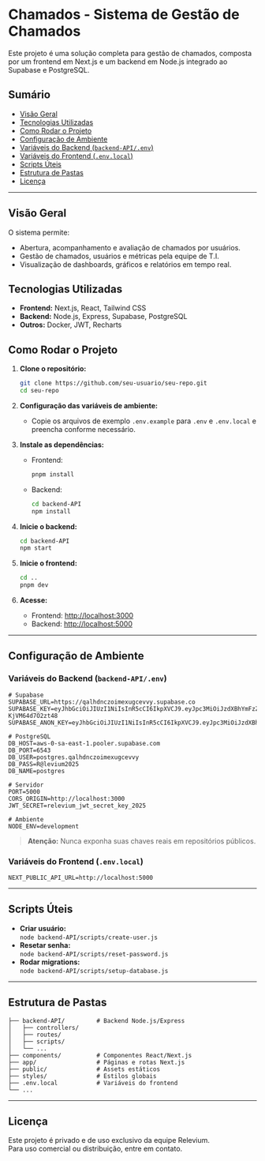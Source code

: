 # Chamados - Sistema de Gestão de Chamados

Este projeto é uma solução completa para gestão de chamados, composta por um frontend em Next.js e um backend em Node.js integrado ao Supabase e PostgreSQL.

## Sumário

- [Visão Geral](#visão-geral)
- [Tecnologias Utilizadas](#tecnologias-utilizadas)
- [Como Rodar o Projeto](#como-rodar-o-projeto)
- [Configuração de Ambiente](#configuração-de-ambiente)
- [Variáveis do Backend (`backend-API/.env`)](#variáveis-do-backend-backend-apienv)
- [Variáveis do Frontend (`.env.local`)](#variáveis-do-frontend-envlocal)
- [Scripts Úteis](#scripts-úteis)
- [Estrutura de Pastas](#estrutura-de-pastas)
- [Licença](#licença)

---

## Visão Geral

O sistema permite:
- Abertura, acompanhamento e avaliação de chamados por usuários.
- Gestão de chamados, usuários e métricas pela equipe de T.I.
- Visualização de dashboards, gráficos e relatórios em tempo real.

## Tecnologias Utilizadas

- **Frontend:** Next.js, React, Tailwind CSS
- **Backend:** Node.js, Express, Supabase, PostgreSQL
- **Outros:** Docker, JWT, Recharts

## Como Rodar o Projeto

1. **Clone o repositório:**
   ```bash
   git clone https://github.com/seu-usuario/seu-repo.git
   cd seu-repo
   ```

2. **Configuração das variáveis de ambiente:**
   - Copie os arquivos de exemplo `.env.example` para `.env` e `.env.local` e preencha conforme necessário.

3. **Instale as dependências:**
   - Frontend:
     ```bash
     pnpm install
     ```
   - Backend:
     ```bash
     cd backend-API
     npm install
     ```

4. **Inicie o backend:**
   ```bash
   cd backend-API
   npm start
   ```

5. **Inicie o frontend:**
   ```bash
   cd ..
   pnpm dev
   ```

6. **Acesse:**
   - Frontend: [http://localhost:3000](http://localhost:3000)
   - Backend: [http://localhost:5000](http://localhost:5000)

---

## Configuração de Ambiente

### Variáveis do Backend (`backend-API/.env`)

```env
# Supabase
SUPABASE_URL=https://qalhdnczoimexugcevvy.supabase.co
SUPABASE_KEY=eyJhbGciOiJIUzI1NiIsInR5cCI6IkpXVCJ9.eyJpc3MiOiJzdXBhYmFzZSIsInJlZiI6InFhbGhkbmN6b2ltZXh1Z2NldnZ5Iiwicm9sZSI6InNlcnZpY2Vfcm9sZSIsImlhdCI6MTc0NjAzNzU2OSwiZXhwIjoyMDYxNjEzNTY5fQ.ETHfKpQAHv2wktzBgRRn3uN9p4WP-KjVM64d7O2zt48
SUPABASE_ANON_KEY=eyJhbGciOiJIUzI1NiIsInR5cCI6IkpXVCJ9.eyJpc3MiOiJzdXBhYmFzZSIsInJlZiI6InFhbGhkbmN6b2ltZXh1Z2NldnZ5Iiwicm9sZSI6ImFub24iLCJpYXQiOjE3NDYwMzc1NjksImV4cCI6MjA2MTYxMzU2OX0.Gs_TqaLJ7VAi9P8t4JNw0Y72mhF6jRcZGL3m2c9miBg

# PostgreSQL
DB_HOST=aws-0-sa-east-1.pooler.supabase.com
DB_PORT=6543
DB_USER=postgres.qalhdnczoimexugcevvy
DB_PASS=R@levium2025
DB_NAME=postgres

# Servidor
PORT=5000
CORS_ORIGIN=http://localhost:3000
JWT_SECRET=relevium_jwt_secret_key_2025

# Ambiente
NODE_ENV=development
```

> **Atenção:** Nunca exponha suas chaves reais em repositórios públicos.

### Variáveis do Frontend (`.env.local`)

```env
NEXT_PUBLIC_API_URL=http://localhost:5000
```

---

## Scripts Úteis

- **Criar usuário:**  
  `node backend-API/scripts/create-user.js`
- **Resetar senha:**  
  `node backend-API/scripts/reset-password.js`
- **Rodar migrations:**  
  `node backend-API/scripts/setup-database.js`

---

## Estrutura de Pastas

```
├── backend-API/         # Backend Node.js/Express
│   ├── controllers/
│   ├── routes/
│   ├── scripts/
│   └── ...
├── components/          # Componentes React/Next.js
├── app/                 # Páginas e rotas Next.js
├── public/              # Assets estáticos
├── styles/              # Estilos globais
├── .env.local           # Variáveis do frontend
└── ...
```

---

## Licença

Este projeto é privado e de uso exclusivo da equipe Relevium.  
Para uso comercial ou distribuição, entre em contato.

